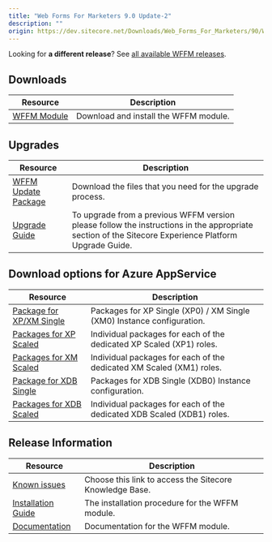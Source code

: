 ```yaml
---
title: "Web Forms For Marketers 9.0 Update-2"
description: ""
origin: https://dev.sitecore.net/Downloads/Web_Forms_For_Marketers/90/Web_Forms_For_Marketers_90_Update2
---
```


  <Alert variant='warning' mb={4}>
    <AlertIcon />
    

Looking for **a different release**? See [all available WFFM releases](/downloads/Web_Forms_For_Marketers).


  </Alert>
  

## Downloads

 | Resource | Description |
 | --- | --- |
 | [WFFM Module](https://scdp.blob.core.windows.net/downloads/Web%20Forms%20For%20Marketers/90/Web%20Forms%20For%20Marketers%2090%20Update2/Secure/Web%20Forms%20for%20Marketers%209.0%20rev.%20180503.zip) | Download and install the WFFM module. |

## Upgrades

 | Resource | Description |
 | --- | --- |
 | [WFFM Update Package](https://scdp.blob.core.windows.net/downloads/Web%20Forms%20For%20Marketers/90/Web%20Forms%20For%20Marketers%2090%20Update2/Secure/Web%20Forms%20for%20Marketers%209.0%20rev.%20180503%20(update%20package).zip) | Download the files that you need for the upgrade process. |
 | [Upgrade Guide](https://scdp.blob.core.windows.net/downloads/Sitecore%20Experience%20Platform/90/Sitecore%20Experience%20Platform%2090%20Update2/Secure/Upgrade-Guide-Sitecore-90-Update-2.pdf) | To upgrade from a previous WFFM version please follow the instructions in the appropriate section of the Sitecore Experience Platform Upgrade Guide. |

## Download options for Azure AppService

 | Resource | Description |
 | --- | --- |
 | [Package for XP/XM Single](https://scdp.blob.core.windows.net/downloads/Web%20Forms%20For%20Marketers/90/Web%20Forms%20For%20Marketers%2090%20Update2/Secure/Package%20for%20XP%20XM%20Single.zip) | Packages for XP Single (XP0) / XM Single (XM0) Instance configuration. |
 | [Packages for XP Scaled](https://scdp.blob.core.windows.net/downloads/Web%20Forms%20For%20Marketers/90/Web%20Forms%20For%20Marketers%2090%20Update2/Secure/Packages%20for%20XP%20Scaled.zip) | Individual packages for each of the dedicated XP Scaled (XP1) roles. |
 | [Packages for XM Scaled](https://scdp.blob.core.windows.net/downloads/Web%20Forms%20For%20Marketers/90/Web%20Forms%20For%20Marketers%2090%20Update2/Secure/Packages%20for%20XM%20Scaled.zip) | Individual packages for each of the dedicated XM Scaled (XM1) roles. |
 | [Package for XDB Single](https://scdp.blob.core.windows.net/downloads/Web%20Forms%20For%20Marketers/90/Web%20Forms%20For%20Marketers%2090%20Update2/Secure/Package%20for%20XDB%20Single.zip) | Packages for XDB Single (XDB0) Instance configuration. |
 | [Packages for XDB Scaled](https://scdp.blob.core.windows.net/downloads/Web%20Forms%20For%20Marketers/90/Web%20Forms%20For%20Marketers%2090%20Update2/Secure/Packages%20for%20XDB%20Scaled.zip) | Individual packages for each of the dedicated XDB Scaled (XDB1) roles. |

## Release Information

 | Resource | Description |
 | --- | --- |
 | [Known issues](https://kb.sitecore.net/articles/631685) | Choose this link to access the Sitecore Knowledge Base. |
 | [Installation Guide](https://scdp.blob.core.windows.net/downloads/Web%20Forms%20For%20Marketers/90/Web%20Forms%20For%20Marketers%2090%20Update2/Secure/WFFM-90-Update-2-Installation-Guide.pdf) | The installation procedure for the WFFM module. |
 | [Documentation](https://doc.sitecore.com/developers/90/web-forms-for-marketers/en/web-forms-for-marketers.html) | Documentation for the WFFM module. |